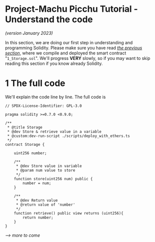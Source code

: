 # Project-Machu Picchu Tutorial - Understand the code
*(version January 2023)*

In this section, we are doing our first step in understanding and programming Solidity. Please make sure you have read [*the previous section*](./README_2.md), where we compile and deployed the smart contract "`1_Storage.sol`".
We'll progress **VERY** slowly, so if you may want to skip reading this section if you know already Solidity.

# 1	The full code
We'll explain the code line by line. The full code is
``` solidity
// SPDX-License-Identifier: GPL-3.0

pragma solidity >=0.7.0 <0.9.0;

/**
 * @title Storage
 * @dev Store & retrieve value in a variable
 * @custom:dev-run-script ./scripts/deploy_with_ethers.ts
 */
contract Storage {

    uint256 number;

    /**
     * @dev Store value in variable
     * @param num value to store
     */
    function store(uint256 num) public {
        number = num;
    }

    /**
     * @dev Return value 
     * @return value of 'number'
     */
    function retrieve() public view returns (uint256){
        return number;
    }
}
```

*--> more to come*